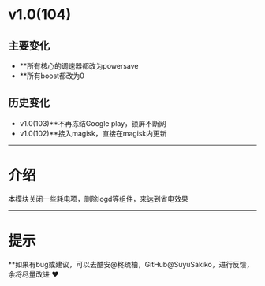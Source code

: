 # v1.0(104)

## 主要变化

- **所有核心的调速器都改为powersave
- **所有boost都改为0

## 历史变化

- v1.0(103)**不再冻结Google play，锁屏不断网
- v1.0(102)**接入magisk，直接在magisk内更新

---

# 介绍

本模块关闭一些耗电项，删除logd等组件，来达到省电效果

---

# 提示

**如果有bug或建议，可以去酷安@柊疏柚，GitHub@SuyuSakiko，进行反馈，余将尽量改进 ❤️
